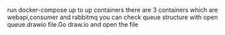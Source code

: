 run docker-compose up to up containers 
there are 3 containers which are webapi,consumer and rabbitmq
you can check queue structure with open queue.drawio file.Go draw.io and open the file
